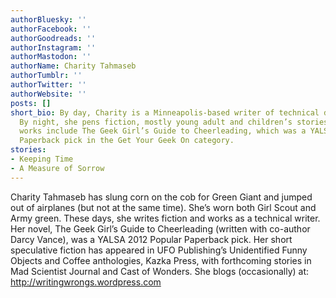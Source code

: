 ```yaml
---
authorBluesky: ''
authorFacebook: ''
authorGoodreads: ''
authorInstagram: ''
authorMastodon: ''
authorName: Charity Tahmaseb
authorTumblr: ''
authorTwitter: ''
authorWebsite: ''
posts: []
short_bio: By day, Charity is a Minneapolis-based writer of technical documentation.
  By night, she pens fiction, mostly young adult and children’s stories. Her published
  works include The Geek Girl’s Guide to Cheerleading, which was a YALSA 2012 Popular
  Paperback pick in the Get Your Geek On category.
stories:
- Keeping Time
- A Measure of Sorrow
---
```


Charity Tahmaseb has slung corn on the cob for Green Giant and jumped out of airplanes (but not at the same time). She’s worn both Girl Scout and Army green. These days, she writes fiction and works as a technical writer. Her novel, The Geek Girl’s Guide to Cheerleading (written with co-author Darcy Vance), was a YALSA 2012 Popular Paperback pick.
Her short speculative fiction has appeared in UFO Publishing’s Unidentified Funny Objects and Coffee anthologies, Kazka Press, with forthcoming stories in Mad Scientist Journal and Cast of Wonders. She blogs (occasionally) at: http://writingwrongs.wordpress.com